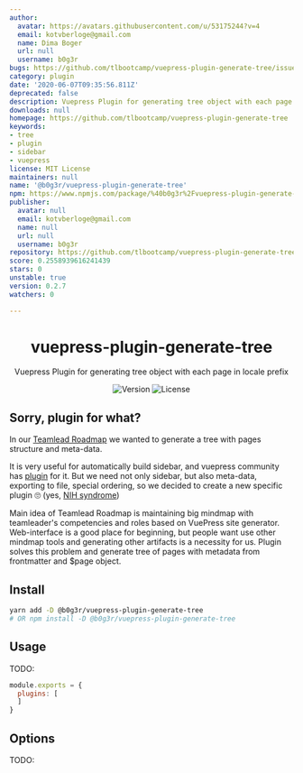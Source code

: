 ```yaml
---
author:
  avatar: https://avatars.githubusercontent.com/u/53175244?v=4
  email: kotvberloge@gmail.com
  name: Dima Boger
  url: null
  username: b0g3r
bugs: https://github.com/tlbootcamp/vuepress-plugin-generate-tree/issues
category: plugin
date: '2020-06-07T09:35:56.811Z'
deprecated: false
description: Vuepress Plugin for generating tree object with each page in locale prefix
downloads: null
homepage: https://github.com/tlbootcamp/vuepress-plugin-generate-tree
keywords:
- tree
- plugin
- sidebar
- vuepress
license: MIT License
maintainers: null
name: '@b0g3r/vuepress-plugin-generate-tree'
npm: https://www.npmjs.com/package/%40b0g3r%2Fvuepress-plugin-generate-tree
publisher:
  avatar: null
  email: kotvberloge@gmail.com
  name: null
  url: null
  username: b0g3r
repository: https://github.com/tlbootcamp/vuepress-plugin-generate-tree
score: 0.2558939616241439
stars: 0
unstable: true
version: 0.2.7
watchers: 0

---
```


<h1 align="center">vuepress-plugin-generate-tree</h1>
<div align="center">

Vuepress Plugin for generating tree object with each page in locale prefix


![Version](https://img.shields.io/npm/v/@b0g3r/vuepress-plugin-generate-tree?style=flat-square)
![License](https://img.shields.io/npm/l/@b0g3r/vuepress-plugin-generate-tree?style=flat-square)

</div>

## Sorry, plugin for what?
In our [Teamlead Roadmap](https://github.com/tlbootcamp/tlroadmap) we wanted to generate a tree with pages structure and meta-data.

It is very useful for automatically build sidebar, and vuepress community has [plugin](https://github.com/shanyuhai123/vuepress-plugin-auto-sidebar) for it. But we need not only sidebar, but also meta-data, exporting to file, special ordering, so we decided to create a new specific plugin 🙄 (yes, [NIH syndrome](https://en.wikipedia.org/wiki/Not_invented_here))

Main idea of Teamlead Roadmap is maintaining big mindmap with teamleader's competencies and roles based on VuePress site generator. Web-interface is a good place for beginning, but people want use other mindmap tools and generating other artifacts is a necessity for us. Plugin solves this problem and generate tree of pages with metadata from frontmatter and $page object.

## Install

```sh
yarn add -D @b0g3r/vuepress-plugin-generate-tree
# OR npm install -D @b0g3r/vuepress-plugin-generate-tree
```

## Usage
TODO:
```js
module.exports = {
  plugins: [
  ]
}
```

## Options
TODO: